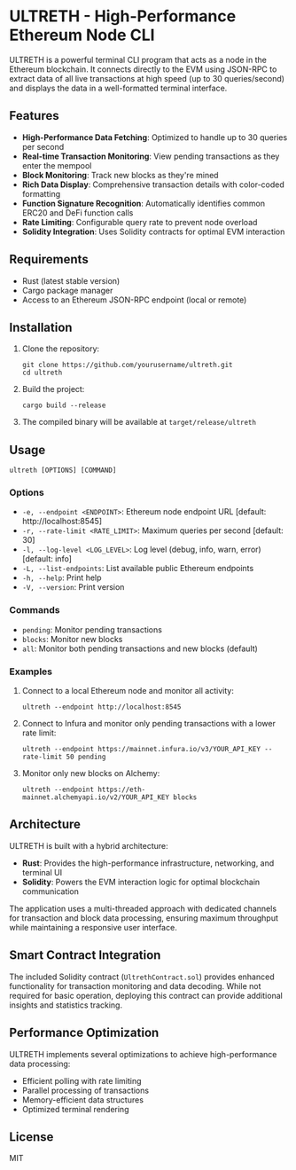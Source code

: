 # ULTRETH - High-Performance Ethereum Node CLI

ULTRETH is a powerful terminal CLI program that acts as a node in the Ethereum blockchain. It connects directly to the EVM using JSON-RPC to extract data of all live transactions at high speed (up to 30 queries/second) and displays the data in a well-formatted terminal interface.

## Features

- **High-Performance Data Fetching**: Optimized to handle up to 30 queries per second
- **Real-time Transaction Monitoring**: View pending transactions as they enter the mempool
- **Block Monitoring**: Track new blocks as they're mined
- **Rich Data Display**: Comprehensive transaction details with color-coded formatting
- **Function Signature Recognition**: Automatically identifies common ERC20 and DeFi function calls
- **Rate Limiting**: Configurable query rate to prevent node overload
- **Solidity Integration**: Uses Solidity contracts for optimal EVM interaction

## Requirements

- Rust (latest stable version)
- Cargo package manager
- Access to an Ethereum JSON-RPC endpoint (local or remote)

## Installation

1. Clone the repository:
   ```
   git clone https://github.com/yourusername/ultreth.git
   cd ultreth
   ```

2. Build the project:
   ```
   cargo build --release
   ```

3. The compiled binary will be available at `target/release/ultreth`

## Usage

```
ultreth [OPTIONS] [COMMAND]
```

### Options

- `-e, --endpoint <ENDPOINT>`: Ethereum node endpoint URL [default: http://localhost:8545]
- `-r, --rate-limit <RATE_LIMIT>`: Maximum queries per second [default: 30]
- `-l, --log-level <LOG_LEVEL>`: Log level (debug, info, warn, error) [default: info]
- `-L, --list-endpoints`: List available public Ethereum endpoints
- `-h, --help`: Print help
- `-V, --version`: Print version

### Commands

- `pending`: Monitor pending transactions
- `blocks`: Monitor new blocks
- `all`: Monitor both pending transactions and new blocks (default)

### Examples

1. Connect to a local Ethereum node and monitor all activity:
   ```
   ultreth --endpoint http://localhost:8545
   ```

2. Connect to Infura and monitor only pending transactions with a lower rate limit:
   ```
   ultreth --endpoint https://mainnet.infura.io/v3/YOUR_API_KEY --rate-limit 50 pending
   ```

3. Monitor only new blocks on Alchemy:
   ```
   ultreth --endpoint https://eth-mainnet.alchemyapi.io/v2/YOUR_API_KEY blocks
   ```

## Architecture

ULTRETH is built with a hybrid architecture:

- **Rust**: Provides the high-performance infrastructure, networking, and terminal UI
- **Solidity**: Powers the EVM interaction logic for optimal blockchain communication

The application uses a multi-threaded approach with dedicated channels for transaction and block data processing, ensuring maximum throughput while maintaining a responsive user interface.

## Smart Contract Integration

The included Solidity contract (`UltrethContract.sol`) provides enhanced functionality for transaction monitoring and data decoding. While not required for basic operation, deploying this contract can provide additional insights and statistics tracking.

## Performance Optimization

ULTRETH implements several optimizations to achieve high-performance data processing:

- Efficient polling with rate limiting
- Parallel processing of transactions
- Memory-efficient data structures
- Optimized terminal rendering

## License

MIT